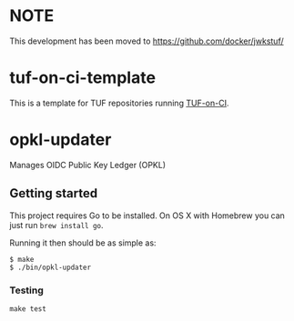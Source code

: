 # NOTE
This development has been moved to https://github.com/docker/jwkstuf/

# tuf-on-ci-template

This is a template for TUF repositories running [TUF-on-CI](https://github.com/theupdateframework/tuf-on-ci).

# opkl-updater

Manages OIDC Public Key Ledger (OPKL)

## Getting started

This project requires Go to be installed. On OS X with Homebrew you can just run `brew install go`.

Running it then should be as simple as:

```console
$ make
$ ./bin/opkl-updater
```

### Testing

``make test``
